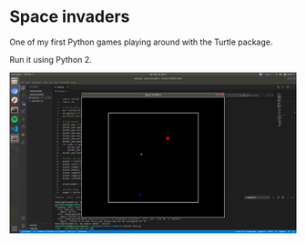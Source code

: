 # Space invaders
One of my first Python games playing around with the Turtle package.

Run it using Python 2.

![](/assets/screenshot.png)